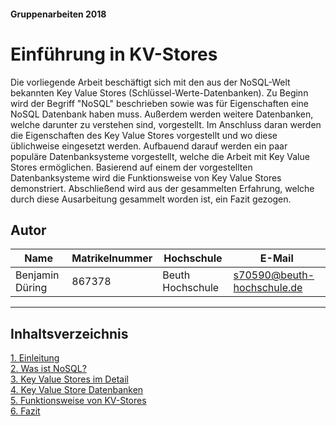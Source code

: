#### Gruppenarbeiten 2018

# Einführung in KV-Stores

Die vorliegende Arbeit beschäftigt sich mit den aus der NoSQL-Welt bekannten Key Value Stores (Schlüssel-Werte-Datenbanken). Zu Beginn wird der Begriff "NoSQL" beschrieben sowie was für Eigenschaften eine NoSQL Datenbank haben muss. Außerdem werden weitere Datenbanken, welche darunter zu verstehen sind, vorgestellt.
Im Anschluss daran werden die Eigenschaften des Key Value Stores vorgestellt und wo diese üblichweise eingesetzt werden. Aufbauend darauf werden ein paar populäre Datenbanksysteme vorgestellt, welche die Arbeit mit Key Value Stores ermöglichen.
Basierend auf einem der vorgestellten Datenbanksysteme wird die Funktionsweise von Key Value Stores demonstriert.
Abschließend wird aus der gesammelten Erfahrung, welche durch diese Ausarbeitung gesammelt worden ist, ein Fazit gezogen.

## Autor

| Name              | Matrikelnummer | Hochschule       | E-Mail                         |
| ----------------- | -------------- | ---------------- | ------------------------------ |
| Benjamin Düring    | 867378       | Beuth Hochschule   | s70590@beuth-hochschule.de       |

***

## Inhaltsverzeichnis
[1. Einleitung](1_Einleitung.md)  
[2. Was ist NoSQL?](2_NoSql.md)  
[3. Key Value Stores im Detail](3_KV_Detail.md)  
[4. Key Value Store Datenbanken](4_KV_Datenbanken.md)  
[5. Funktionsweise von KV-Stores](5_KV_Abfragen.md)  
[6. Fazit](6_Fazit.md)  
